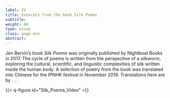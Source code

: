 ```yaml
---
label: IV
title: Excerpts from the book Silk Poems
subtitle:
weight: 60
type: essay
class: page-one
abstract:
---
```


Jen Bervin’s book *Silk Poems* was originally published by Nightboat Books in 2017. The cycle of poems is written from the perspective of a silkworm, exploring the cultural, scientific, and linguistic complexities of silk written inside the human body. A selection of poetry from the book was translated into Chinese for the IPNHK festival in November 2019. Translations here are by . . .


{{< q-figure id="Silk_Poems_Video" >}}
